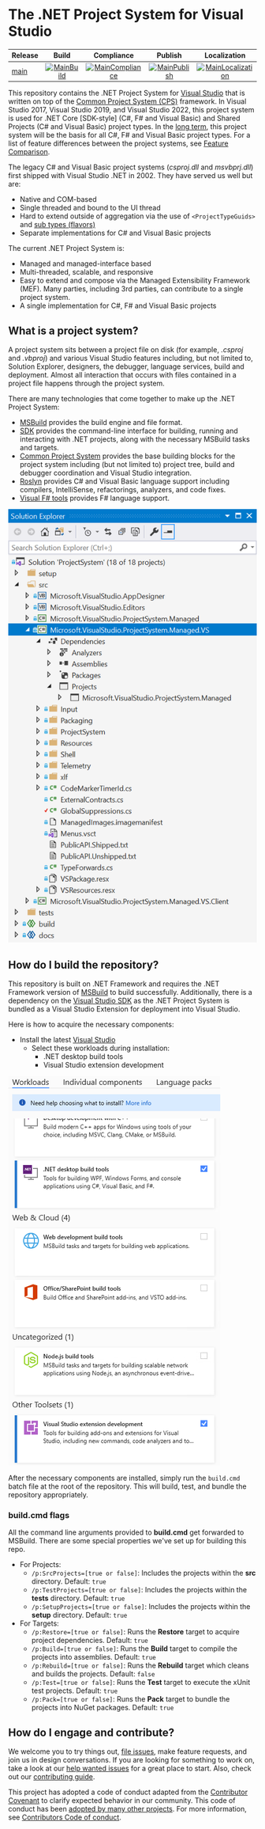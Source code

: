 # The .NET Project System for Visual Studio

| Release             | Build                   | Compliance                   | Publish                   | Localization
|---------------------|:-----------------------:|:----------------------------:|:-------------------------:|:-------------------------:
| [main][MainBranch]  | [![MainBuild]][MainRun] | [![MainCompliance]][MainRun] | [![MainPublish]][MainRun] | [![MainLocalization]][MainRun]

This repository contains the .NET Project System for [Visual Studio](https://visualstudio.microsoft.com/vs/) that is written on top of the [Common Project System (CPS)](https://github.com/microsoft/VSProjectSystem) framework. In Visual Studio 2017, Visual Studio 2019, and Visual Studio 2022, this project system is used for .NET Core [SDK-style] (C#, F# and Visual Basic) and Shared Projects (C# and Visual Basic) project types. In the [long term](docs/repo/roadmap.md), this project system will be the basis for all C#, F# and Visual Basic project types. For a list of feature differences between the project systems, see [Feature Comparison](docs/feature-comparison.md).

The legacy C# and Visual Basic project systems (*csproj.dll* and *msvbprj.dll*) first shipped with Visual Studio .NET in 2002. They have served us well but are:

- Native and COM-based
- Single threaded and bound to the UI thread
- Hard to extend outside of aggregation via the use of `<ProjectTypeGuids>` and [sub types (flavors)](https://learn.microsoft.com/visualstudio/extensibility/internals/project-types)
- Separate implementations for C# and Visual Basic projects

The current .NET Project System is:

- Managed and managed-interface based
- Multi-threaded, scalable, and responsive
- Easy to extend and compose via the Managed Extensibility Framework (MEF). Many parties, including 3rd parties, can contribute to a single project system.
- A single implementation for C#, F# and Visual Basic projects

## What is a project system?
A project system sits between a project file on disk (for example, *.csproj* and *.vbproj*) and various Visual Studio features including, but not limited to, Solution Explorer, designers, the debugger, language services, build and deployment. Almost all interaction that occurs with files contained in a project file happens through the project system.

There are many technologies that come together to make up the .NET Project System:

- [MSBuild](https://github.com/dotnet/msbuild) provides the build engine and file format.
- [SDK](https://github.com/dotnet/sdk) provides the command-line interface for building, running and interacting with .NET projects, along with the necessary MSBuild tasks and targets.
- [Common Project System](https://github.com/microsoft/VSProjectSystem) provides the base building blocks for the project system including (but not limited to) project tree, build and debugger coordination and Visual Studio integration.
- [Roslyn](https://github.com/dotnet/roslyn) provides C# and Visual Basic language support including compilers, IntelliSense, refactorings, analyzers, and code fixes.
- [Visual F# tools](https://github.com/dotnet/fsharp) provides F# language support.

![image](docs/repo/images/solution-explorer.png)

## How do I build the repository?
This repository is built on .NET Framework and requires the .NET Framework version of [MSBuild](https://learn.microsoft.com/visualstudio/msbuild/msbuild?view=vs-2022) to build successfully. Additionally, there is a dependency on the [Visual Studio SDK](https://learn.microsoft.com/visualstudio/extensibility/starting-to-develop-visual-studio-extensions?view=vs-2022) as the .NET Project System is bundled as a Visual Studio Extension for deployment into Visual Studio.

Here is how to acquire the necessary components:
- Install the latest [Visual Studio](https://visualstudio.microsoft.com/downloads/)
  - Select these workloads during installation:
    - .NET desktop build tools
    - Visual Studio extension development

![image](docs/repo/images/workloads-for-building-the-repo.png)

After the necessary components are installed, simply run the `build.cmd` batch file at the root of the repository. This will build, test, and bundle the repository appropriately.

### **build.cmd** flags
All the command line arguments provided to **build.cmd** get forwarded to MSBuild. There are some special properties we've set up for building this repo.
- For Projects:
  - `/p:SrcProjects=[true or false]`: Includes the projects within the **src** directory. Default: `true`
  - `/p:TestProjects=[true or false]`: Includes the projects within the **tests** directory. Default: `true`
  - `/p:SetupProjects=[true or false]`: Includes the projects within the **setup** directory. Default: `true`
- For Targets:
  - `/p:Restore=[true or false]`: Runs the **Restore** target to acquire project dependencies. Default: `true`
  - `/p:Build=[true or false]`: Runs the **Build** target to compile the projects into assemblies. Default: `true`
  - `/p:Rebuild=[true or false]`: Runs the **Rebuild** target which cleans and builds the projects. Default: `false`
  - `/p:Test=[true or false]`: Runs the **Test** target to execute the xUnit test projects. Default: `true`
  - `/p:Pack=[true or false]`: Runs the **Pack** target to bundle the projects into NuGet packages. Default: `true`

## How do I engage and contribute?
We welcome you to try things out, [file issues](https://github.com/dotnet/project-system/issues), make feature requests, and join us in design conversations. If you are looking for something to work on, take a look at our [help wanted issues](https://github.com/dotnet/project-system/issues?q=is%3Aopen+is%3Aissue+label%3A%22Help+Wanted%22) for a great place to start. Also, check out our [contributing guide](CONTRIBUTING.md).

This project has adopted a code of conduct adapted from the [Contributor Covenant](https://www.contributor-covenant.org) to clarify expected behavior in our community. This code of conduct has been [adopted by many other projects](https://www.contributor-covenant.org/adopters/). For more information, see [Contributors Code of conduct](https://github.com/dotnet/home/blob/master/guidance/be-nice.md).

<!-- References -->

[MainBranch]:       https://github.com/dotnet/project-system/tree/main
[MainBuild]:        https://dev.azure.com/devdiv/DevDiv/_apis/build/status/DotNet/project-system/DotNet-Project-System?branchName=main&label=main&stageName=Build
[MainCompliance]:   https://dev.azure.com/devdiv/DevDiv/_apis/build/status/DotNet/project-system/DotNet-Project-System?branchName=main&label=main&stageName=Compliance
[MainPublish]:      https://dev.azure.com/devdiv/DevDiv/_apis/build/status/DotNet/project-system/DotNet-Project-System?branchName=main&label=main&stageName=Publish
[MainLocalization]: https://dev.azure.com/devdiv/DevDiv/_apis/build/status/DotNet/project-system/DotNet-Project-System?branchName=main&label=main&stageName=Localization
[MainRun]:          https://dev.azure.com/devdiv/DevDiv/_build/latest?definitionId=9675&branchName=main

[1611Branch]: https://github.com/dotnet/project-system/tree/dev16.11.x
[1611Build]:  https://dev.azure.com/devdiv/DevDiv/_apis/build/status/DotNet/project-system/DotNet-Project-System?branchName=dev16.11.x&label=dev16.11.x
[1611Run]:    https://dev.azure.com/devdiv/DevDiv/_build/latest?definitionId=9675&branchName=dev16.11.x

[170Branch]: https://github.com/dotnet/project-system/tree/dev17.0.x
[170Build]:  https://dev.azure.com/devdiv/DevDiv/_apis/build/status/DotNet/project-system/DotNet-Project-System?branchName=dev17.0.x&label=dev17.0.x
[170Run]:    https://dev.azure.com/devdiv/DevDiv/_build/latest?definitionId=9675&branchName=dev17.0.x

[171Branch]: https://github.com/dotnet/project-system/tree/dev17.1.x
[171Build]:  https://dev.azure.com/devdiv/DevDiv/_apis/build/status/DotNet/project-system/DotNet-Project-System?branchName=dev17.1.x&label=dev17.1.x
[171Run]:    https://dev.azure.com/devdiv/DevDiv/_build/latest?definitionId=9675&branchName=dev17.1.x

[172Branch]: https://github.com/dotnet/project-system/tree/dev17.2.x
[172Build]:  https://dev.azure.com/devdiv/DevDiv/_apis/build/status/DotNet/project-system/DotNet-Project-System?branchName=dev17.2.x&label=dev17.2.x
[172Run]:    https://dev.azure.com/devdiv/DevDiv/_build/latest?definitionId=9675&branchName=dev17.2.x

[173Branch]: https://github.com/dotnet/project-system/tree/dev17.3.x
[173Build]:  https://dev.azure.com/devdiv/DevDiv/_apis/build/status/DotNet/project-system/DotNet-Project-System?branchName=dev17.3.x&label=dev17.3.x
[173Run]:    https://dev.azure.com/devdiv/DevDiv/_build/latest?definitionId=9675&branchName=dev17.3.x

[174Branch]:       https://github.com/dotnet/project-system/tree/dev17.4.x
[174Build]:        https://dev.azure.com/devdiv/DevDiv/_apis/build/status/DotNet/project-system/DotNet-Project-System?branchName=dev17.4.x&label=dev17.4.x&stageName=Build
[174Compliance]:   https://dev.azure.com/devdiv/DevDiv/_apis/build/status/DotNet/project-system/DotNet-Project-System?branchName=dev17.4.x&label=dev17.4.x&stageName=Compliance
[174Publish]:      https://dev.azure.com/devdiv/DevDiv/_apis/build/status/DotNet/project-system/DotNet-Project-System?branchName=dev17.4.x&label=dev17.4.x&stageName=Publish
[174Localization]: https://dev.azure.com/devdiv/DevDiv/_apis/build/status/DotNet/project-system/DotNet-Project-System?branchName=dev17.4.x&label=dev17.4.x&stageName=Localization
[174Run]:          https://dev.azure.com/devdiv/DevDiv/_build/latest?definitionId=9675&branchName=dev17.4.x
